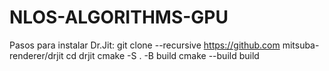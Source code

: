 # NLOS-ALGORITHMS-GPU


Pasos para instalar Dr.Jit:
    git clone --recursive https://github.com mitsuba-renderer/drjit
    cd drjit
    cmake -S . -B build
    cmake --build build